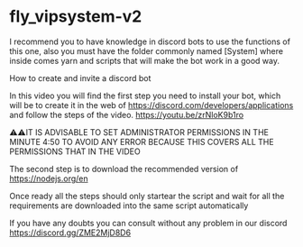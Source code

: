 # fly_vipsystem-v2

I recommend you to have knowledge in discord bots to use the functions of this one, also you must have the folder commonly named [System] where inside comes yarn and scripts that will make the bot work in a good way.


How to create and invite a discord bot

In this video you will find the first step you need to install your bot, which will be to create it in the web of https://discord.com/developers/applications and follow the steps of the video. https://youtu.be/zrNloK9b1ro

⚠️⚠️IT IS ADVISABLE TO SET ADMINISTRATOR PERMISSIONS IN THE MINUTE 4:50 TO AVOID ANY ERROR BECAUSE THIS COVERS ALL THE PERMISSIONS THAT IN THE VIDEO

The second step is to download the recommended version of https://nodejs.org/en

Once ready all the steps should only startear the script and wait for all the requirements are downloaded into the same script automatically

If you have any doubts you can consult without any problem in our discord https://discord.gg/ZME2MjD8D6
